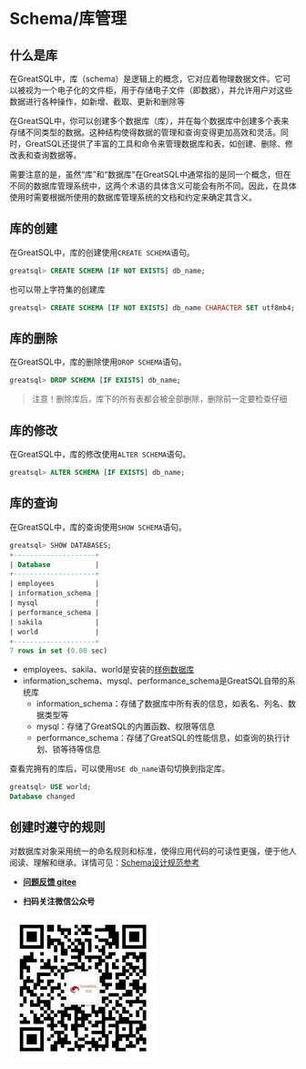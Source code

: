 # Schema/库管理

## 什么是库
在GreatSQL中，库（schema）是逻辑上的概念，它对应着物理数据文件。它可以被视为一个电子化的文件柜，用于存储电子文件（即数据），并允许用户对这些数据进行各种操作，如新增、截取、更新和删除等

在GreatSQL中，你可以创建多个数据库（库），并在每个数据库中创建多个表来存储不同类型的数据。这种结构使得数据的管理和查询变得更加高效和灵活。同时，GreatSQL还提供了丰富的工具和命令来管理数据库和表，如创建、删除、修改表和查询数据等。

需要注意的是，虽然“库”和“数据库”在GreatSQL中通常指的是同一个概念，但在不同的数据库管理系统中，这两个术语的具体含义可能会有所不同。因此，在具体使用时需要根据所使用的数据库管理系统的文档和约定来确定其含义。

## 库的创建
在GreatSQL中，库的创建使用`CREATE SCHEMA`语句。
```sql
greatsql> CREATE SCHEMA [IF NOT EXISTS] db_name;
```
也可以带上字符集的创建库
```sql
greatsql> CREATE SCHEMA [IF NOT EXISTS] db_name CHARACTER SET utf8mb4;
```

## 库的删除
在GreatSQL中，库的删除使用`DROP SCHEMA`语句。
```sql
greatsql> DROP SCHEMA [IF EXISTS] db_name;
```
> 注意！删除库后，库下的所有表都会被全部删除，删除前一定要检查仔细
## 库的修改
在GreatSQL中，库的修改使用`ALTER SCHEMA`语句。
```sql
greatsql> ALTER SCHEMA [IF EXISTS] db_name;
```
## 库的查询
在GreatSQL中，库的查询使用`SHOW SCHEMA`语句。
```sql
greatsql> SHOW DATABASES;
+--------------------+
| Database           |
+--------------------+
| employees          |
| information_schema |
| mysql              |
| performance_schema |
| sakila             |
| world              |
+--------------------+
7 rows in set (0.00 sec)
```
- employees、sakila、world是安装的[样例数据库](./12-dev-guide.md)
- information_schema、mysql、performance_schema是GreatSQL自带的系统库
    - information_schema：存储了数据库中所有表的信息，如表名、列名、数据类型等
    - mysql：存储了GreatSQL的内置函数、权限等信息
    - performance_schema：存储了GreatSQL的性能信息，如查询的执行计划、锁等待等信息

查看完拥有的库后，可以使用`USE db_name`语句切换到指定库。
```sql
greatsql> USE world;
Database changed
```
## 创建时遵守的规则
对数据库对象采用统一的命名规则和标准，使得应用代码的可读性更强，便于他人阅读、理解和继承。详情可见：[Schema设计规范参考](../10-optimze/2-1-schema-design-refer.md)

- **[问题反馈 gitee](https://gitee.com/GreatSQL/GreatSQL-Manual/issues)**

- **扫码关注微信公众号**

![greatsql-wx](../greatsql-wx.jpg)
